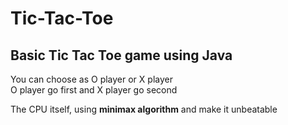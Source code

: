 # Tic-Tac-Toe
## Basic Tic Tac Toe game using Java

You can choose as O player or X player \
O player go first and X player go second

The CPU itself, using **minimax algorithm** and make it unbeatable
